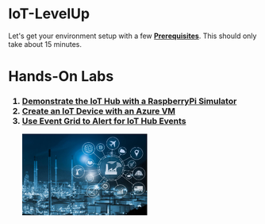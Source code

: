 # IoT-LevelUp
<p>
Let's get your environment setup with a few <b><a href="prerequisites.md">Prerequisites</a></b>.  This should only take about 15 minutes.
<p>
<h1>Hands-On Labs</h1>

<h3>
<ol>
  <li><a href="RaspberryPiSimulator.md">Demonstrate the IoT Hub with a RaspberryPi Simulator</a>
  <li><a href="IoTDeviceVM.md">Create an IoT Device with an Azure VM</a>
  <li><a href="EventGridAlert.md">Use Event Grid to Alert for IoT Hub Events</a>
</h2>
<p>
&emsp;&emsp;<img src="./images/iot.jpg" width="50%" height="50%">
